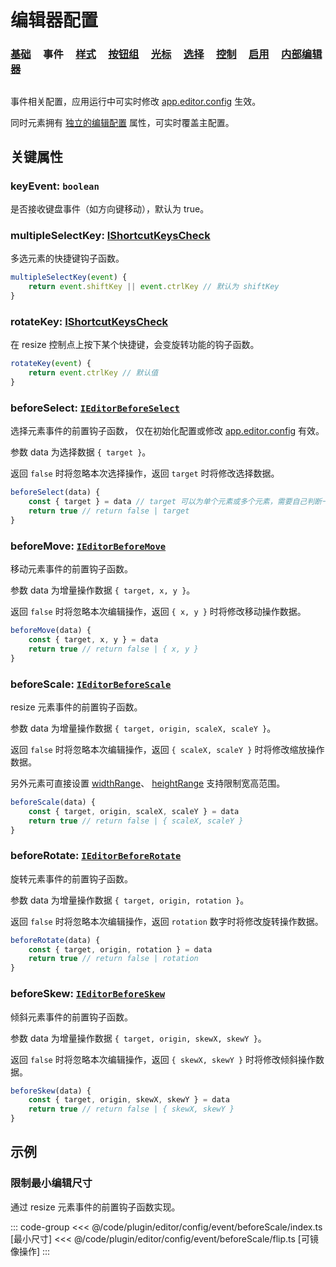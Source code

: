 <script setup>
import Case from '/component/Case.vue'
</script>

# 编辑器配置

### [基础](/plugin/in/editor/config/base.md) &nbsp; &nbsp; 事件 &nbsp; &nbsp; [样式](/plugin/in/editor/config/style.md) &nbsp; &nbsp; [按钮组](/plugin/in/editor/config/buttons.md) &nbsp; &nbsp; [光标](/plugin/in/editor/config/cursor.md) &nbsp; &nbsp; [选择](/plugin/in/editor/config/select.md) &nbsp; &nbsp; [控制](/plugin/in/editor/config/control.md) &nbsp; &nbsp; [启用](/plugin/in/editor/config/enable.md) &nbsp; &nbsp; [内部编辑器](/plugin/in/editor/config/innerEditor.md)

##

事件相关配置，应用运行中可实时修改 [app.editor.config](/plugin/in/editor/index.md#config-ieditorconfig) 生效。

同时元素拥有 [独立的编辑配置](/reference/UI/editable.md#editconfig-ieditorconfig) 属性，可实时覆盖主配置。

## 关键属性

### keyEvent: `boolean`

是否接收键盘事件（如方向键移动），默认为 true。

### multipleSelectKey: [IShortcutKeysCheck](/api/interfaces/IShortcutKeysCheck.md)

多选元素的快捷键钩子函数。

```ts
multipleSelectKey(event) {
    return event.shiftKey || event.ctrlKey // 默认为 shiftKey
}
```

### rotateKey: [IShortcutKeysCheck](/api/interfaces/IShortcutKeysCheck.md)

在 resize 控制点上按下某个快捷键，会变旋转功能的钩子函数。

```ts
rotateKey(event) {
    return event.ctrlKey // 默认值
}
```

<!-- ### dualEvent: `boolean`

是否派发双重事件， 默认为 false。

开启后，首次点击元素时，元素可以接收 tap 等鼠标事件。 -->

### beforeSelect: [`IEditorBeforeSelect`](/api/interfaces/IEditorBeforeSelect.md)

选择元素事件的前置钩子函数， 仅在初始化配置或修改 [app.editor.config](/plugin/in/editor/index.md#config-ieditorconfig) 有效。

参数 data 为选择数据 `{ target }`。

返回 `false` 时将忽略本次选择操作，返回 `target` 时将修改选择数据。

```ts
beforeSelect(data) {
    const { target } = data // target 可以为单个元素或多个元素，需要自己判断一下
    return true // return false | target
}
```

### beforeMove: [`IEditorBeforeMove`](/api/interfaces/IEditorBeforeMove.md)

移动元素事件的前置钩子函数。

参数 data 为增量操作数据 `{ target, x, y }`。

返回 `false` 时将忽略本次编辑操作，返回 `{ x, y }` 时将修改移动操作数据。

```ts
beforeMove(data) {
    const { target, x, y } = data
    return true // return false | { x, y }
}
```

### beforeScale: [`IEditorBeforeScale`](/api/interfaces/IEditorBeforeScale.md)

resize 元素事件的前置钩子函数。

参数 data 为增量操作数据 `{ target, origin, scaleX, scaleY }`。

返回 `false` 时将忽略本次编辑操作，返回 `{ scaleX, scaleY }` 时将修改缩放操作数据。

另外元素可直接设置 [widthRange](/reference/UI/editable.md#widthrange-irangesize)、 [heightRange](/reference/UI/editable.md#widthrange-irangesize) 支持限制宽高范围。

```ts
beforeScale(data) {
    const { target, origin, scaleX, scaleY } = data
    return true // return false | { scaleX, scaleY }
}
```

### beforeRotate: [`IEditorBeforeRotate`](/api/interfaces/IEditorBeforeRotate.md)

旋转元素事件的前置钩子函数。

参数 data 为增量操作数据 `{ target, origin, rotation }`。

返回 `false` 时将忽略本次编辑操作，返回 `rotation` 数字时将修改旋转操作数据。

```ts
beforeRotate(data) {
    const { target, origin, rotation } = data
    return true // return false | rotation
}
```

### beforeSkew: [`IEditorBeforeSkew`](/api/interfaces/IEditorBeforeSkew.md)

倾斜元素事件的前置钩子函数。

参数 data 为增量操作数据 `{ target, origin, skewX, skewY }`。

返回 `false` 时将忽略本次编辑操作，返回 `{ skewX, skewY }` 时将修改倾斜操作数据。

```ts
beforeSkew(data) {
    const { target, origin, skewX, skewY } = data
    return true // return false | { skewX, skewY }
}
```

## 示例

### 限制最小编辑尺寸

通过 resize 元素事件的前置钩子函数实现。

::: code-group
<<< @/code/plugin/editor/config/event/beforeScale/index.ts [最小尺寸]
<<< @/code/plugin/editor/config/event/beforeScale/flip.ts [可镜像操作]
:::
